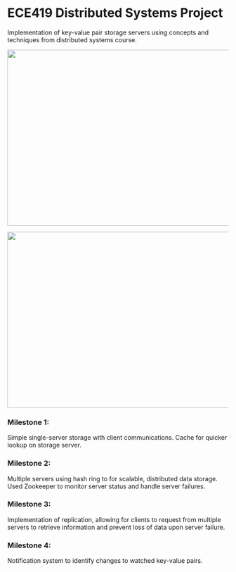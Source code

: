 # ECE419 Distributed Systems Project
Implementation of key-value pair storage servers using concepts and techniques from distributed systems course.

<p align="center">
  <img src="https://i.imgur.com/ZMSKtqJ.png" width="600px" height="400px">
</p>
<p align="center">
  <img src="https://imgur.com/vDYrqIB.png" width="600px" height="400px">
</p>

### Milestone 1: 
Simple single-server storage with client communications. Cache for quicker lookup on storage server.

### Milestone 2: 
Multiple servers using hash ring to for scalable, distributed data storage. Used Zookeeper to monitor server status and handle server failures. 

### Milestone 3: 
Implementation of replication, allowing for clients to request from multiple servers to retrieve information and prevent loss of data upon server failure.

### Milestone 4: 
Notification system to identify changes to watched key-value pairs.
